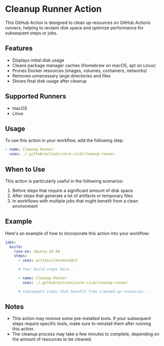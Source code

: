 # Cleanup Runner Action

This GitHub Action is designed to clean up resources on GitHub Actions runners, helping to reclaim disk space and optimize performance for subsequent steps or jobs.

## Features

- Displays initial disk usage
- Cleans package manager caches (Homebrew on macOS, apt on Linux)
- Prunes Docker resources (images, volumes, containers, networks)
- Removes unnecessary large directories and files
- Shows final disk usage after cleanup

## Supported Runners

- macOS
- Linux

## Usage

To use this action in your workflow, add the following step:

```yaml
- name: Cleanup Runner
  uses: ./.github/actions/core-cicd/cleanup-runner
```


## When to Use

This action is particularly useful in the following scenarios:

1. Before steps that require a significant amount of disk space
2. After steps that generate a lot of artifacts or temporary files
3. In workflows with multiple jobs that might benefit from a clean environment

## Example

Here's an example of how to incorporate this action into your workflow:

```yaml
jobs:
  build:
    runs-on: ubuntu-24.04
    steps:
      - uses: actions/checkout@v2

      # Your build steps here...

      - name: Cleanup Runner
        uses: ./.github/actions/core-cicd/cleanup-runner

      # Subsequent steps that benefit from cleaned-up resources...

```

## Notes

- This action may remove some pre-installed tools. If your subsequent steps require specific tools, make sure to reinstall them after running this action.
- The cleanup process may take a few minutes to complete, depending on the amount of resources to be cleaned.
